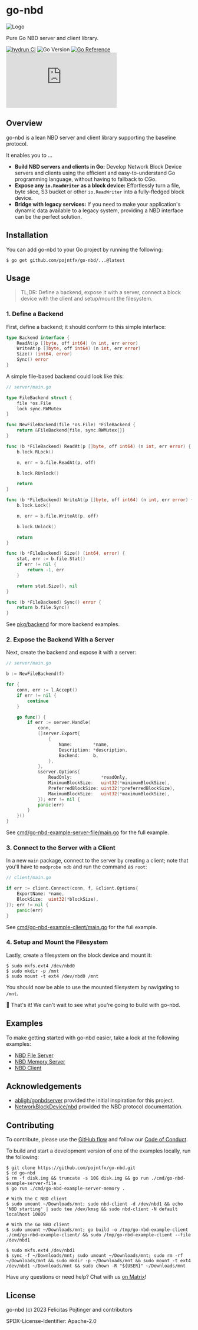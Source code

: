 # go-nbd

![Logo](./docs/logo-readme.png)

Pure Go NBD server and client library.

[![hydrun CI](https://github.com/pojntfx/go-nbd/actions/workflows/hydrun.yaml/badge.svg)](https://github.com/pojntfx/go-nbd/actions/workflows/hydrun.yaml)
![Go Version](https://img.shields.io/badge/go%20version-%3E=1.20-61CFDD.svg)
[![Go Reference](https://pkg.go.dev/badge/github.com/pojntfx/go-nbd.svg)](https://pkg.go.dev/github.com/pojntfx/go-nbd)
[![Matrix](https://img.shields.io/matrix/go-nbd:matrix.org)](https://matrix.to/#/#go-nbd:matrix.org?via=matrix.org)

## Overview

go-nbd is a lean NBD server and client library supporting the baseline protocol.

It enables you to ...

- **Build NBD servers and clients in Go:** Develop Network Block Device servers and clients using the efficient and easy-to-understand Go programming language, without having to fallback to CGo.
- **Expose any `io.ReadWriter` as a block device:** Effortlessly turn a file, byte slice, S3 bucket or other `io.ReadWriter` into a fully-fledged block device.
- **Bridge with legacy services:** If you need to make your application's dynamic data available to a legacy system, providing a NBD interface can be the perfect solution.

## Installation

You can add go-nbd to your Go project by running the following:

```shell
$ go get github.com/pojntfx/go-nbd/...@latest
```

## Usage

> TL;DR: Define a backend, expose it with a server, connect a block device with the client and setup/mount the filesystem.

### 1. Define a Backend

First, define a backend; it should conform to this simple interface:

```go
type Backend interface {
	ReadAt(p []byte, off int64) (n int, err error)
	WriteAt(p []byte, off int64) (n int, err error)
	Size() (int64, error)
	Sync() error
}
```

A simple file-based backend could look like this:

```go
// server/main.go

type FileBackend struct {
	file *os.File
	lock sync.RWMutex
}

func NewFileBackend(file *os.File) *FileBackend {
	return &FileBackend{file, sync.RWMutex{}}
}

func (b *FileBackend) ReadAt(p []byte, off int64) (n int, err error) {
	b.lock.RLock()

	n, err = b.file.ReadAt(p, off)

	b.lock.RUnlock()

	return
}

func (b *FileBackend) WriteAt(p []byte, off int64) (n int, err error) {
	b.lock.Lock()

	n, err = b.file.WriteAt(p, off)

	b.lock.Unlock()

	return
}

func (b *FileBackend) Size() (int64, error) {
	stat, err := b.file.Stat()
	if err != nil {
		return -1, err
	}

	return stat.Size(), nil
}

func (b *FileBackend) Sync() error {
	return b.file.Sync()
}
```

See [pkg/backend](./pkg/backend) for more backend examples.

### 2. Expose the Backend With a Server

Next, create the backend and expose it with a server:

```go
// server/main.go

b := NewFileBackend(f)

for {
	conn, err := l.Accept()
	if err != nil {
		continue
	}

	go func() {
		if err := server.Handle(
			conn,
			[]server.Export{
				{
					Name:        *name,
					Description: *description,
					Backend:     b,
				},
			},
			&server.Options{
				ReadOnly:           *readOnly,
				MinimumBlockSize:   uint32(*minimumBlockSize),
				PreferredBlockSize: uint32(*preferredBlockSize),
				MaximumBlockSize:   uint32(*maximumBlockSize),
			}); err != nil {
			panic(err)
		}
	}()
}
```

See [cmd/go-nbd-example-server-file/main.go](./cmd/go-nbd-example-server-file/main.go) for the full example.

### 3. Connect to the Server with a Client

In a new `main` package, connect to the server by creating a client; note that you'll have to `modprobe ndb` and run the command as `root`:

```go
// client/main.go

if err := client.Connect(conn, f, &client.Options{
	ExportName: *name,
	BlockSize:  uint32(*blockSize),
}); err != nil {
	panic(err)
}
```

See [cmd/go-nbd-example-client/main.go](./cmd/go-nbd-example-client/main.go) for the full example.

### 4. Setup and Mount the Filesystem

Lastly, create a filesystem on the block device and mount it:

```shell
$ sudo mkfs.ext4 /dev/nbd0
$ sudo mkdir -p /mnt
$ sudo mount -t ext4 /dev/nbd0 /mnt
```

You should now be able to use the mounted filesystem by navigating to `/mnt`.

🚀 That's it! We can't wait to see what you're going to build with go-nbd.

## Examples

To make getting started with go-nbd easier, take a look at the following examples:

- [NBD File Server](./cmd/go-nbd-example-server-file/main.go)
- [NBD Memory Server](./cmd/go-nbd-example-server-memory/main.go)
- [NBD Client](./cmd/go-nbd-example-client/main.go)

## Acknowledgements

- [abligh/gonbdserver](https://github.com/abligh/gonbdserver/) provided the initial inspiration for this project.
- [NetworkBlockDevice/nbd](https://github.com/NetworkBlockDevice/nbd/blob/master/doc/proto.md) provided the NBD protocol documentation.

## Contributing

To contribute, please use the [GitHub flow](https://guides.github.com/introduction/flow/) and follow our [Code of Conduct](./CODE_OF_CONDUCT.md).

To build and start a development version of one of the examples locally, run the following:

```shell
$ git clone https://github.com/pojntfx/go-nbd.git
$ cd go-nbd
$ rm -f disk.img && truncate -s 10G disk.img && go run ./cmd/go-nbd-example-server-file .
$ go run ./cmd/go-nbd-example-server-memory .

# With the C NBD client
$ sudo umount ~/Downloads/mnt; sudo nbd-client -d /dev/nbd1 && echo 'NBD starting' | sudo tee /dev/kmsg && sudo nbd-client -N default localhost 10809

# With the Go NBD client
$ sudo umount ~/Downloads/mnt; go build -o /tmp/go-nbd-example-client ./cmd/go-nbd-example-client/ && sudo /tmp/go-nbd-example-client --file /dev/nbd1

$ sudo mkfs.ext4 /dev/nbd1
$ sync -f ~/Downloads/mnt; sudo umount ~/Downloads/mnt; sudo rm -rf ~/Downloads/mnt && sudo mkdir -p ~/Downloads/mnt && sudo mount -t ext4 /dev/nbd1 ~/Downloads/mnt && sudo chown -R "${USER}" ~/Downloads/mnt
```

Have any questions or need help? Chat with us [on Matrix](https://matrix.to/#/#go-nbd:matrix.org?via=matrix.org)!

## License

go-nbd (c) 2023 Felicitas Pojtinger and contributors

SPDX-License-Identifier: Apache-2.0
